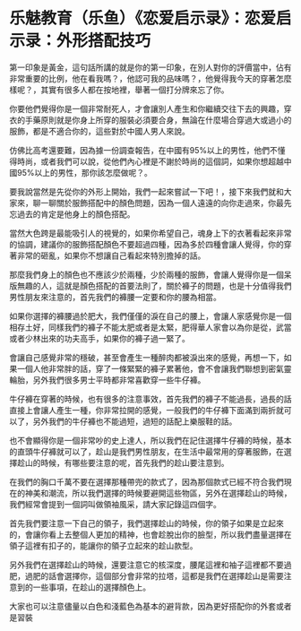 # 乐魅教育（乐鱼）《恋爱启示录》：恋爱启示录：外形搭配技巧

第一印象是黃金，這句話所講的就是你的第一印象，在別人對你的評價當中，佔有非常重要的比例，他在看我嗎？，他認可我的品味嗎？，他覺得我今天的穿著怎麼樣呢？，其實有很多人都在按地裡，舉著一個打分牌來忘了你。

你要他們覺得你是一個非常耐死人，才會讓別人產生和你繼續交往下去的興趣，穿衣的手藥原則就是你身上所穿的服裝必須要合身，無論在什麼場合穿過大或過小的服飾，都是不適合你的，這些對於中國人男人來說。

仿佛比高考還要難，因為據一份調查報告，在中國有95%以上的男性，他們不懂得時尚，或者我們可以說，從他們內心裡是不謝於時尚的這個詞，如果你想超越中國95%以上的男性，那你該怎麼做呢？。

要我說當然是先從你的外形上開始，我們一起來嘗試一下吧！，接下來我們就和大家來，聊一聊關於服飾搭配中的顏色問題，因為一個人遠遠的向你走過來，你最先忘過去的肯定是他身上的顏色搭配。

當然大色跨是最能吸引人的視覺的，如果你希望自己，魂身上下的衣著看起來非常的協調，建議你的服飾搭配顏色不要超過四種，因為多於四種會讓人覺得，你的穿著非常的砸亂，如果你不想讓自己看起來特別擔掉的話。

那麼我們身上的顏色也不應該少於兩種，少於兩種的服飾，會讓人覺得你是一個呆版無趣的人，這就是顏色搭配的首要法則了，關於褲子的問題，也是十分值得我們男性朋友來注意的，首先我們的褲腰一定要和你的腰為相當。

如果你選擇的褲腰過於肥大，我們僅僅的淚在自己的腰上，會讓人家感覺你是一個相存土好，同樣我們的褲子不能太肥或者是太緊，肥得華人家會以為你是從，武當或者少林出來的功夫高手，如果你的褲子過一緊了。

會讓自己感覺非常的穩破，甚至會產生一種醉肉都被淚出來的感覺，再想一下，如果一個人他非常胖的話，穿了一條緊緊的褲子累著他，會不會讓我們聯想到密氣靈輪胎，另外我們很多男士平時都非常喜歡穿一些牛仔褲。

牛仔褲在穿著的時候，也有很多的注意事效，首先我們的褲子不能過長，過長的話直接上會讓人產生一種，你非常拉開的感覺，一般我們的牛仔褲下面滿到兩折就可以了，另外我們的牛仔褲也不能過短，過短的話配上樂服鞋的話。

也不會顯得你是一個非常吵的史上達人，所以我們在記住選擇牛仔褲的時候，基本的直頭牛仔褲就可以了，趁山是我們男性朋友，在生活中最常用的穿著服飾，在選擇趁山的時候，有哪些要注意的呢，首先我們的趁山要注意到。

在我們的胸口千萬不要在選擇那種帶兜的款式了，因為那個款式已經不符合我們現在的神美和潮流，所以我們選擇的時候要避開這些物區，另外在選擇趁山的時候，我們經常會提到一個詞叫做領袖風采，請大家記錄這四個字。

首先我們要注意一下自己的領子，我們選擇趁山的時候，你的領子如果是立起來的，會讓你看上去整個人更加的精神，也會趁脫出你的臉型，所以我們盡量選擇在領子這裡有扣子的，能讓你的領子立起來的趁山款型。

另外我們在選擇趁山的時候，還要注意它的核深度，腰尾這裡和袖子這裡都不要過肥，過肥的話會選擇你，這個部分會非常的拉塔，這都是我們在選擇趁山是需要注意到的一些事項，在趁山的選擇顏色上。

大家也可以注意儘量以白色和淺藍色為基本的避背款，因為更好搭配你的外套或者是習裝